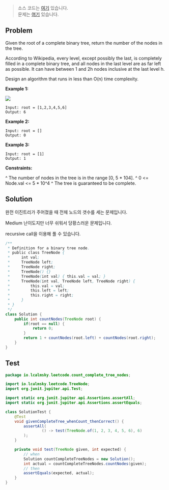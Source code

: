 > 소스 코드는 [여기](https://github.com/lcalmsky/leetcode/blob/master/src/main/java/io/lcalmsky/leetcode/count_complete_tree_nodes/Solution.java) 있습니다.  
> 문제는 [여기](https://leetcode.com/problems/count-complete-tree-nodes/) 있습니다.

## Problem

Given the root of a complete binary tree, return the number of the nodes in the tree.

According to Wikipedia, every level, except possibly the last, is completely filled in a complete binary tree, and all nodes in the last level are as far left as possible. It can have between 1 and 2h nodes inclusive at the last level h.

Design an algorithm that runs in less than O(n) time complexity.

**Example 1:**

![](https://assets.leetcode.com/uploads/2021/01/14/complete.jpg)

```text
Input: root = [1,2,3,4,5,6]
Output: 6
```

**Example 2:**

```text
Input: root = []
Output: 0
```

**Example 3:**

```text
Input: root = [1]
Output: 1
```

**Constraints:**

^ The number of nodes in the tree is in the range [0, 5 * 104].
^ 0 <= Node.val <= 5 * 10^4
^ The tree is guaranteed to be complete.

## Solution

완전 이진트리가 주어졌을 때 전체 노드의 갯수를 세는 문제입니다.

Medium 난이도지만 너무 쉬워서 당황스러운 문제입니다.

recursive call을 이용해 풀 수 있습니다.

```java
/**
 * Definition for a binary tree node.
 * public class TreeNode {
 *     int val;
 *     TreeNode left;
 *     TreeNode right;
 *     TreeNode() {}
 *     TreeNode(int val) { this.val = val; }
 *     TreeNode(int val, TreeNode left, TreeNode right) {
 *         this.val = val;
 *         this.left = left;
 *         this.right = right;
 *     }
 * }
 */
class Solution {
    public int countNodes(TreeNode root) {
        if(root == null) {
            return 0;
        }
        return 1 + countNodes(root.left) + countNodes(root.right);
    }
}
```

## Test

```java
package io.lcalmsky.leetcode.count_complete_tree_nodes;

import io.lcalmsky.leetcode.TreeNode;
import org.junit.jupiter.api.Test;

import static org.junit.jupiter.api.Assertions.assertAll;
import static org.junit.jupiter.api.Assertions.assertEquals;

class SolutionTest {
    @Test
    void givenCompleteTree_whenCount_thenCorrect() {
        assertAll(
                () -> test(TreeNode.of(1, 2, 3, 4, 5, 6), 6)
        );
    }

    private void test(TreeNode given, int expected) {
        // when
        Solution countCompleteTreeNodes = new Solution();
        int actual = countCompleteTreeNodes.countNodes(given);
        // then
        assertEquals(expected, actual);
    }
}
```